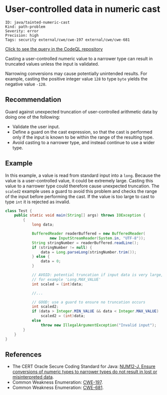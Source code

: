# User-controlled data in numeric cast

```
ID: java/tainted-numeric-cast
Kind: path-problem
Severity: error
Precision: high
Tags: security external/cwe/cwe-197 external/cwe/cwe-681

```
[Click to see the query in the CodeQL repository](https://github.com/github/codeql/tree/main/java/ql/src/Security/CWE/CWE-681/NumericCastTainted.ql)

Casting a user-controlled numeric value to a narrower type can result in truncated values unless the input is validated.

Narrowing conversions may cause potentially unintended results. For example, casting the positive integer value `128` to type `byte` yields the negative value `-128`.


## Recommendation
Guard against unexpected truncation of user-controlled arithmetic data by doing one of the following:

* Validate the user input.
* Define a guard on the cast expression, so that the cast is performed only if the input is known to be within the range of the resulting type.
* Avoid casting to a narrower type, and instead continue to use a wider type.

## Example
In this example, a value is read from standard input into a `long`. Because the value is a user-controlled value, it could be extremely large. Casting this value to a narrower type could therefore cause unexpected truncation. The `scaled2` example uses a guard to avoid this problem and checks the range of the input before performing the cast. If the value is too large to cast to type `int` it is rejected as invalid.


```java
class Test {
	public static void main(String[] args) throws IOException {
		{
			long data;

			BufferedReader readerBuffered = new BufferedReader(
					new InputStreamReader(System.in, "UTF-8"));
			String stringNumber = readerBuffered.readLine();
			if (stringNumber != null) {
				data = Long.parseLong(stringNumber.trim());
			} else {
				data = 0;
			}

			// AVOID: potential truncation if input data is very large,
			// for example 'Long.MAX_VALUE'
			int scaled = (int)data;

			//...

			// GOOD: use a guard to ensure no truncation occurs
			int scaled2;
			if (data > Integer.MIN_VALUE && data < Integer.MAX_VALUE)
				scaled2 = (int)data;
			else
				throw new IllegalArgumentException("Invalid input");
		}
	}
}
```

## References
* The CERT Oracle Secure Coding Standard for Java: [NUM12-J. Ensure conversions of numeric types to narrower types do not result in lost or misinterpreted data](https://www.securecoding.cert.org/confluence/display/java/NUM12-J.+Ensure+conversions+of+numeric+types+to+narrower+types+do+not+result+in+lost+or+misinterpreted+data).
* Common Weakness Enumeration: [CWE-197](https://cwe.mitre.org/data/definitions/197.html).
* Common Weakness Enumeration: [CWE-681](https://cwe.mitre.org/data/definitions/681.html).